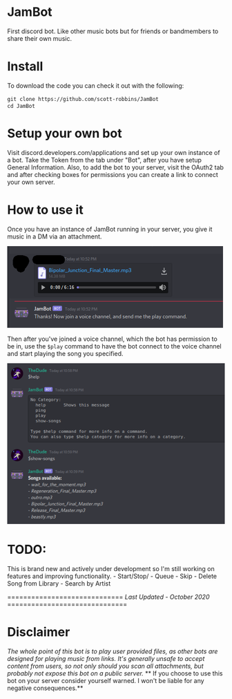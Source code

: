 # JamBot
First discord bot. Like other music bots but for friends or bandmembers to share their own music. 

# Install
To download the code you can check it out with the following:
```
git clone https://github.com/scott-robbins/JamBot
cd JamBot
```
# Setup your own bot 
Visit discord.developers.com/applications and set up your own instance of a bot. Take the Token 
from the tab under "Bot", after you have setup General Information. Also, to add the bot to your
server, visit the OAuth2 tab and after checking boxes for permissions you can create a link to 
connect your own server. 

# How to use it 
Once you have an instance of JamBot running in your server, you give it music in a DM via an attachment.

![upload](https://raw.githubusercontent.com/scott-robbins/JamBot/main/upload.png)

Then after you've joined a voice channel, which the bot has permission to be in, use the ```$play``` command to have the bot connect to the voice channel and start playing the song you specified.

![usage](https://raw.githubusercontent.com/scott-robbins/JamBot/main/usage.png)

# TODO: 
This is brand new and actively under development so I'm still working on features and improving functionality. 
	- Start/Stop/
	- Queue
	- Skip
	- Delete Song from Library
	- Search by Artist

============================= *Last Updated - October 2020* ==============================

# Disclaimer 
*The whole point of this bot is to play user provided files, as other bots are designed for playing music from links. It's generally unsafe to accept content from users, so not only should you scan all attachments, but probably not expose this bot on a public server.*
** If you choose to use this bot on your server consider yourself warned. I won't be liable for any negative consequences.**